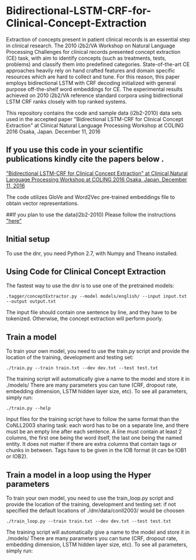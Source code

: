 # Bidirectional-LSTM-CRF-for-Clinical-Concept-Extraction

Extraction of concepts present in patient clinical records is an essential step in clinical research.
The 2010 i2b2/VA Workshop on Natural Language Processing Challenges for clinical records
presented concept extraction (CE) task, with aim to identify concepts (such as treatments, tests,
problems) and classify them into predefined categories. State-of-the-art CE approaches heavily
rely on hand crafted features and domain specific resources which are hard to collect and tune.
For this reason, this paper employs bidirectional LSTM with CRF decoding initialized with general
purpose off-the-shelf word embeddings for CE. The experimental results achieved on 2010
i2b2/VA reference standard corpora using bidirectional LSTM CRF ranks closely with top ranked
systems.

This repository contains the code and  sample data (i2b2-2010) data sets used in the accepted paper "Bidirectional LSTM-CRF for Clinical Concept Extraction"  at Clinical Natural Language Processing Workshop at COLING 2016 Osaka, Japan. December 11, 2016
## If you use this code  in your scientific publications  kindly cite the papers below .
["Bidirectional LSTM-CRF for Clinical Concept Extraction"  at Clinical Natural Language Processing Workshop at COLING 2016 Osaka, Japan. December 11, 2016](https://arxiv.org/submit/1697853/view)

The code utilizes GloVe and Word2Vec pre-trained embeddings file to obtain vector representations.


##If you plan to use the  data(i2b2-2010) 
Please follow the instructions ["here"](https://www.i2b2.org/NLP/DataSets/Agreement.php)


## Initial setup

To use the dnr, you need Python 2.7, with Numpy and Theano installed.


## Using Code for Clinical Concept Extraction

The fastest way to use the dnr  is to use one of the pretrained models:

```
.tagger/conceptExtractor.py --model models/english/ --input input.txt --output output.txt
```

The input file should contain one sentence by line, and they have to be tokenized.
Otherwise, the concept extraction  will perform poorly.


## Train a model

To train your own model, you need to use the train.py script and provide the location of the training,
development and testing set:

```
./train.py --train train.txt --dev dev.txt --test test.txt
```

The training script will automatically give a name to the model and store it in ./models/
There are many parameters you can tune (CRF, dropout rate, embedding dimension, LSTM hidden layer size, etc).
To see all parameters, simply run:

```
./train.py --help
```

Input files for the training script have to follow the same format than the CoNLL2003 sharing task:
each word has to be on a separate line, and there must be an empty line after each sentence.
 A line must contain at least 2 columns, the first one being the word itself, the last one being the named entity.
 It does not matter if there are extra columns that contain tags or chunks in between.
 Tags have to be given in the IOB format (it can be IOB1 or IOB2).


## Train a model in a loop using the Hyper parameters

To train your own model, you need to use the train_loop.py script and provide the location of the training,
development and testing set: if not specified the default locations of ./dnr/data/conll2003/ would be choosen

```
./train_loop.py --train train.txt --dev dev.txt --test test.txt
```

The training script will automatically give a name to the model and store it in ./models/
There are many parameters you can tune (CRF, dropout rate, embedding dimension, LSTM hidden layer size, etc).
To see all parameters, simply run:




